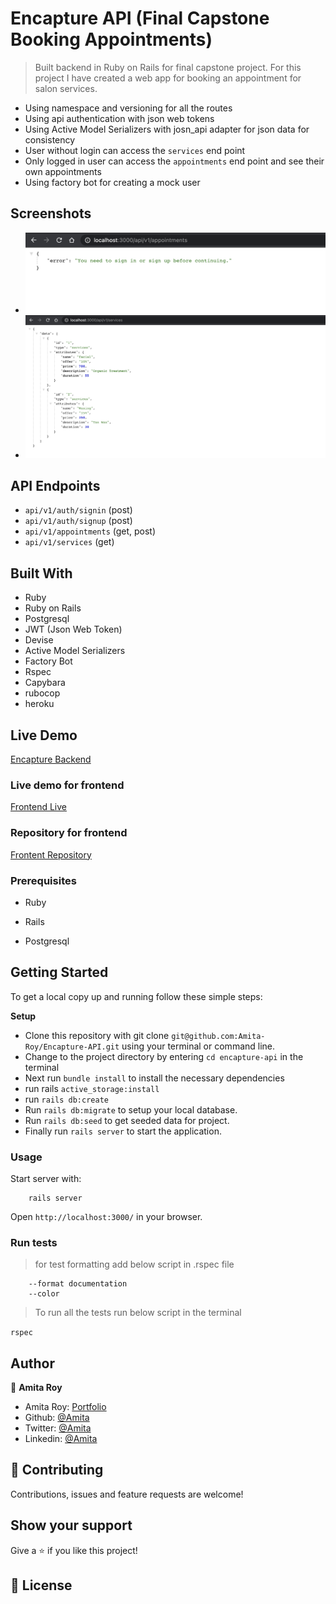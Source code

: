 # Encapture API (Final Capstone Booking Appointments)

> Built backend in Ruby on Rails for final capstone project. For this project I have created a web app for booking an appointment for salon services.

- Using namespace and versioning for all the routes
- Using api authentication with json web tokens
- Using Active Model Serializers with josn_api adapter for json data for consistency
- User without login can access the `services` end point
- Only logged in user can access the `appointments` end point and see their own appointments
- Using factory bot for creating a mock user

## Screenshots

- ![Appointments Endpoint](./screenshots/appointments-endpoint.png)
- ![Services Endpoint](./screenshots/services-endpoint.png)

## API Endpoints

- `api/v1/auth/signin` (post)
- `api/v1/auth/signup` (post)
- `api/v1/appointments` (get, post)
- `api/v1/services` (get)

## Built With

- Ruby
- Ruby on Rails
- Postgresql
- JWT (Json Web Token)
- Devise
- Active Model Serializers
- Factory Bot
- Rspec
- Capybara
- rubocop
- heroku

## Live Demo

[Encapture Backend](https://encapture-api.herokuapp.com/)

### Live demo for frontend
[Frontend Live](https://encapture.vercel.app/)

### Repository for frontend
[Frontent Repository](https://github.com/Amita-Roy/Encapture-Client)



### Prerequisites

- Ruby

- Rails

- Postgresql

## Getting Started

To get a local copy up and running follow these simple steps:

**Setup**

- Clone this repository with git clone `git@github.com:Amita-Roy/Encapture-API.git` using your terminal or command line.<br>
- Change to the project directory by entering `cd encapture-api` in the terminal<br>
- Next run `bundle install` to install the necessary dependencies<br>
- run rails `active_storage:install`
- run `rails db:create`
- Run `rails db:migrate` to setup your local database.<br>
- Run `rails db:seed` to get seeded data for project.<br>
- Finally run `rails server` to start the application.<br>

### Usage

Start server with:

```
    rails server
```

Open `http://localhost:3000/` in your browser.

### Run tests

> for test formatting add below script in .rspec file

```
    --format documentation
    --color
```

> To run all the tests run below script in the terminal

`rspec`

## Author

👤 **Amita Roy**

- Amita Roy: [Portfolio](https://amitaroy.com/)
- Github: [@Amita](https://github.com/Amita-Roy)
- Twitter: [@Amita](https://twitter.com/AmitaRoy14)
- Linkedin: [@Amita](https://www.linkedin.com/in/amita-roy/)

## 🤝 Contributing

Contributions, issues and feature requests are welcome!

## Show your support

Give a ⭐️ if you like this project!

## 📝 License
